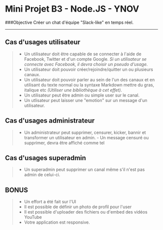 Mini Projet B3 - Node.JS - YNOV
===================

###Objective 
Créer un chat d'équipe "Slack-like" en temps réel.

----------


Cas d'usages utilisateur
-------------
> - Un utilisateur doit être capable de se connecter à l'aide de Facebook, Twitter et d'un compte Google. *Si un utilisateur se connecte avec Facebook, il devra choisir un pseudo d'usage.*
> - Un utilisateur doit pouvoir créer/rejoindre/quitter un ou plusieurs canaux.
> - Un utilisateur doit pouvoir parler au sein de l'un des canaux et en utilisant du texte normal ou la syntaxe Markdown mettre du gras, italique etc *(Utiliser une bibliothèque à cet effet)*.
> - Un utilisateur peut être admin ou simple user sur le canal.
> - Un utlisateur peut laisser une "emotion" sur un message d'un utilisateur.

Cas d'usages administrateur
-------------
>- Un administrateur peut supprimer, censurer, kicker, bannir et transformer un utilisateur en admin.
	- Un message censuré ou supprimer, devra être affiché comme tel

Cas d'usages superadmin
-------------
> - Un superadmin peut supprimer un canal même s'il n'est pas admin de celui-ci.

BONUS
-------------
> - Un effort a été fait sur l'UI
> - Il est possible de définir un photo de profil pour l'user
> - Il est possible d'uploader des fichiers ou d'embed des vidéos YouTube
> - Votre application est responsive.

